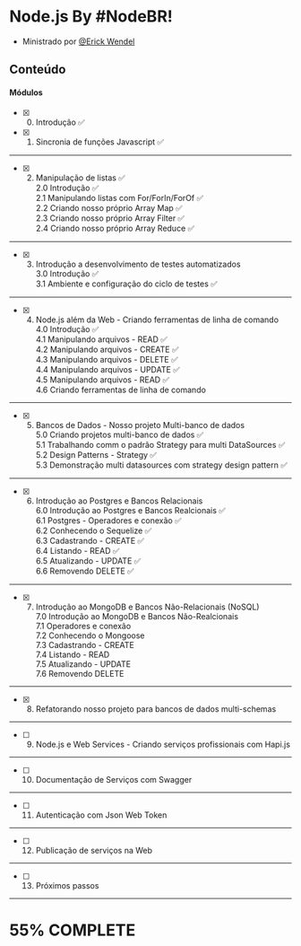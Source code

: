 # Node.js By #NodeBR!
 - Ministrado por [@Erick Wendel](https://github.com/ErickWendel)

## Conteúdo <a name = "content"></a>
#### Módulos
- [x] 0. Introdução ✅
- [x] 1. Sincronia de funções Javascript ✅
---
- [x] 2. Manipulação de listas ✅<br>
2.0 Introdução ✅<br>
2.1 Manipulando listas com For/ForIn/ForOf ✅<br>
2.2 Criando nosso próprio Array Map ✅<br>
2.3 Criando nosso próprio Array Filter ✅<br>
2.4 Criando nosso próprio Array Reduce ✅<br>
---
- [x] 3. Introdução a desenvolvimento de testes automatizados <br>
3.0 Introdução ✅<br>
3.1 Ambiente e configuração do ciclo de testes ✅<br>
---
- [x] 4. Node.js além da Web - Criando ferramentas de linha de comando <br>
4.0 Introdução ✅<br>
4.1 Manipulando arquivos - READ ✅<br>
4.2 Manipulando arquivos - CREATE ✅<br>
4.3 Manipulando arquivos - DELETE ✅<br>
4.4 Manipulando arquivos - UPDATE ✅<br>
4.5 Manipulando arquivos - READ ✅<br>
4.6 Criando ferramentas de linha de comando
---
- [x] 5. Bancos de Dados - Nosso projeto Multi-banco de dados<br>
5.0 Criando projetos multi-banco de dados  ✅<br>
5.1 Trabalhando comm o padrão Strategy para multi DataSources ✅<br>
5.2 Design Patterns - Strategy ✅<br>
5.3 Demonstração multi datasources com strategy design pattern ✅<br>
---
- [x] 6. Introdução ao Postgres e Bancos Relacionais<br>
6.0 Introdução ao Postgres e Bancos Realcionais ✅<br>
6.1 Postgres - Operadores e conexão ✅<br>
6.2 Conhecendo o Sequelize ✅<br>
6.3 Cadastrando - CREATE ✅<br>
6.4 Listando - READ ✅<br>
6.5 Atualizando - UPDATE ✅<br>
6.6 Removendo DELETE ✅<br>

---
- [x] 7. Introdução ao MongoDB e Bancos Não-Relacionais (NoSQL)<br>
7.0 Introdução ao MongoDB e Bancos Não-Realcionais <br>
7.1 Operadores e conexão<br>
7.2 Conhecendo o Mongoose<br>
7.3 Cadastrando - CREATE<br>
7.4 Listando - READ<br>
7.5 Atualizando - UPDATE<br>
7.6 Removendo DELETE<br>
---
- [x] 8. Refatorando nosso projeto para bancos de dados multi-schemas
---
- [ ] 9. Node.js e Web Services - Criando serviços profissionais com Hapi.js
---
- [ ] 10. Documentação de Serviços com Swagger
---
- [ ] 11. Autenticação com Json Web Token
---
- [ ] 12. Publicação de serviços na Web
---
- [ ] 13. Próximos passos
---
<b>

<h1>55% COMPLETE </h1>

</b>